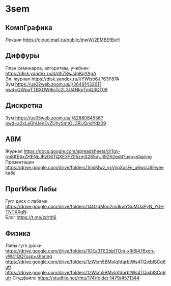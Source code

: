 # 3sem

## КомпГрафика 
Лекции https://cloud.mail.ru/public/jnwW/2EMBEfBvH                       
## Диффуры
План семинаров, алгоритмы, учебник https://disk.yandex.ru/d/dhZ8wJJpKqYAgA    
Эл. журнал https://disk.yandex.ru/i/YWlsb6JP63F87A    
Зум https://us02web.zoom.us/j/3649143261?pwd=QWpqTTBXUW9icTc2L3U4NlgrTmQ3QT09  
## Дискретка
Зум https://us05web.zoom.us/j/8288084556?pwd=a2xLaGhUenEvZUhySmtOL3RUQndYdz09
## АВМ
Журнал https://docs.google.com/spreadsheets/d/1gy-rm8KE6xZHENLJRzD6TQXE3FZ55zmS285qUiI9ZKI/edit?usp=sharing    
Презентации https://drive.google.com/drive/folders/1msMwz_yxVjjpXxsFe_u6wcU6Eweeka8a
## ПрогИнж Лабы
Гугл диск с лабами https://drive.google.com/drive/folders/14GzgMon2mdkwYSoMOaPyN_YGHTNTXXgN    
Блог https://t.me/zdrth6
## Физика
Лабы гугл диски     
https://drive.google.com/drive/folders/1OEa3TE2bblTOm-xRl6l476xgh-yW41QQ?usp=sharing    
https://drive.google.com/drive/folders/1zWcm5BMvIqfdqrbtWs4TQixbISCq6ufr
https://drive.google.com/drive/folders/1zWcm5BMvIqfdqrbtWs4TQixbISCq6ufr
Студфайлс https://studfile.net/rhtu/174/folder:1479/#571344    